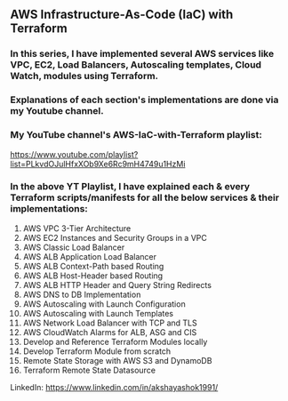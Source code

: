 ## AWS Infrastructure-As-Code (IaC) with Terraform

### In this series, I have implemented several AWS services like VPC, EC2, Load Balancers, Autoscaling templates, Cloud Watch, modules using Terraform.

### Explanations of each section's implementations are done via my Youtube channel. 

### My YouTube channel's AWS-IaC-with-Terraform playlist: 
https://www.youtube.com/playlist?list=PLkvdOJulHfxXOb9Xe6Rc9mH4749u1HzMi

### In the above YT Playlist, I have explained each & every Terraform scripts/manifests for all the below services & their implementations:
01. AWS VPC 3-Tier Architecture
02. AWS EC2 Instances and Security Groups in a VPC
03. AWS Classic Load Balancer
04. AWS ALB Application Load Balancer
05. AWS ALB Context-Path based Routing 
06. AWS ALB Host-Header based Routing
07. AWS ALB HTTP Header and Query String Redirects
08. AWS DNS to DB Implementation
09. AWS Autoscaling with Launch Configuration
10. AWS Autoscaling with Launch Templates
11. AWS Network Load Balancer with TCP and TLS
12. AWS CloudWatch Alarms for ALB, ASG and CIS
13. Develop and Reference Terraform Modules locally
14. Develop Terraform Module from scratch
15. Remote State Storage with AWS S3 and DynamoDB
16. Terraform Remote State Datasource

LinkedIn: https://www.linkedin.com/in/akshayashok1991/